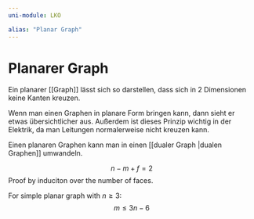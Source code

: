 ```yaml
---
uni-module: LKO

alias: "Planar Graph"
---
```


# Planarer Graph

Ein planarer [[Graph]] lässt sich so darstellen, dass sich in 2 Dimensionen keine Kanten kreuzen.

Wenn man einen Graphen in planare Form bringen kann, dann sieht er etwas übersichtlicher aus. Außerdem ist dieses Prinzip wichtig in der Elektrik, da man Leitungen normalerweise nicht kreuzen kann.

Einen planaren Graphen kann man in einen [[dualer Graph |dualen Graphen]] umwandeln.

$$n-m+f=2$$
Proof by induciton over the number of faces.

For simple planar graph with $n\geq 3$:
$$m\leq3n-6$$
